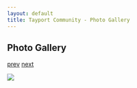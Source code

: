 ```yaml
---
layout: default
title: Tayport Community - Photo Gallery
---
```

## Photo Gallery

[prev](http://tayport.org.uk/photo/292) [next](http://tayport.org.uk/photo/294)

![ ](http://tayport.org.uk/media/293.jpg " ")

